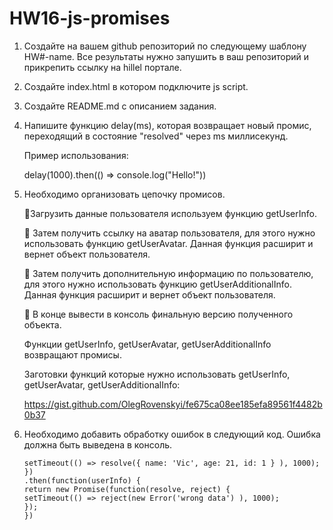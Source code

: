 # HW16-js-promises

1. Создайте на вашем github репозиторий по следующему шаблону HW#-name. Все результаты нужно запушить в ваш репозиторий и прикрепить ссылку на hillel портале.

2. Создайте index.html в котором подключите js script.

3. Создайте README.md с описанием задания.

4. Напишите функцию delay(ms), которая возвращает новый промис, переходящий в состояние "resolved" через ms миллисекунд.

   Пример использования:

   delay(1000).then(() => console.log("Hello!"))

5. Необходимо организовать цепочку промисов.

   :black_square_button: ​​Загрузить данные пользователя используем функцию getUserInfo.

   :black_square_button: Затем получить ссылку на аватар пользователя, для этого нужно использовать функцию getUserAvatar. Данная функция расширит и вернет объект пользователя.

   :black_square_button: Затем получить дополнительную информацию по пользователю, для этого нужно использовать функцию getUserAdditionalInfo. Данная функция расширит и вернет объект пользователя.

   :black_square_button: В конце вывести в консоль финальную версию полученного объекта.

   Функции getUserInfo, getUserAvatar, getUserAdditionalInfo возвращают промисы.

   Заготовки функций которые нужно использовать getUserInfo, getUserAvatar, getUserAdditionalInfo:

   https://gist.github.com/OlegRovenskyi/fe675ca08ee185efa89561f4482b0b37

6. Необходимо добавить обработку ошибок в следующий код. Ошибка должна быть выведена в консоль.

   ```new Promise(function(resolve, reject) {
   setTimeout(() => resolve({ name: 'Vic', age: 21, id: 1 } ), 1000);
   })
   .then(function(userInfo) {
   return new Promise(function(resolve, reject) {
   setTimeout(() => reject(new Error('wrong data') ), 1000);
   });
   })
   ```
